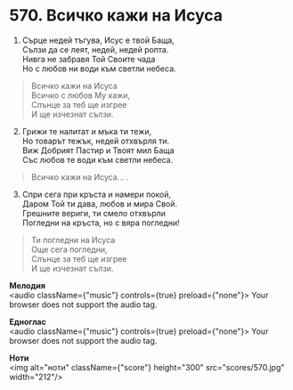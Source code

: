 # 570. Всичко кажи на Исуса

1. Сърце недей тъгува, Исус е твой Баща,  
Сълзи да се леят, недей, недей ропта.  
Нивга не забравя Той Своите чада  
Но с любов ни води към светли небеса.  

> Всичко кажи на Исуса  
> Всичко с любов Му кажи,  
> Слънце за теб ще изгрее  
> И ще изчезнат сълзи.  

2. Грижи те налитат и мъка ти тежи,  
Но товарът тежък, недей отхвърля ти.  
Виж Добрият Пастир и Твоят мил Баща  
Със любов те води към светли небеса.  

> Всичко кажи на Исуса... .  

3. Спри сега при кръста и намери покой,  
Даром Той ти дава, любов и мира Свой.  
Грешните вериги, ти смело отхвърли  
Погледни на кръста, но с вяра погледни!  

> Ти погледни на Исуса  
> Още сега погледни,  
> Слънце за теб ще изгрее  
> И ще изчезнат сълзи.

**Мелодия**  
<audio className={"music"} controls={true} preload={"none"}>
    <source src="mp3/570.mp3" type="audio/mpeg"/>
    Your browser does not support the audio tag.
</audio>

**Едноглас**  
<audio className={"music"} controls={true} preload={"none"}>
    <source src="transp/570.mp3" type="audio/mpeg"/>
    Your browser does not support the audio tag.
</audio>

**Ноти**  
<img alt="ноти" className={"score"} height="300" src="scores/570.jpg" width="212"/>
